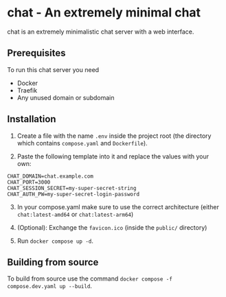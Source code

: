 # chat - An extremely minimal chat
chat is an extremely minimalistic chat server with a web interface.

## Prerequisites
To run this chat server you need
- Docker
- Traefik
- Any unused domain or subdomain

## Installation
1. Create a file with the name ```.env``` inside the project root (the directory which contains ```compose.yaml``` and ```Dockerfile```).

2. Paste the following template into it and replace the values with your own:
```.env
CHAT_DOMAIN=chat.example.com
CHAT_PORT=3000
CHAT_SESSION_SECRET=my-super-secret-string
CHAT_AUTH_PW=my-super-secret-login-password
```

3. In your compose.yaml make sure to use the correct architecture (either ```chat:latest-amd64``` or ```chat:latest-arm64```)

4. (Optional): Exchange the ```favicon.ico``` (inside the ```public/``` directory)

5. Run ```docker compose up -d```.

## Building from source
To build from source use the command ```docker compose -f compose.dev.yaml up --build```.
